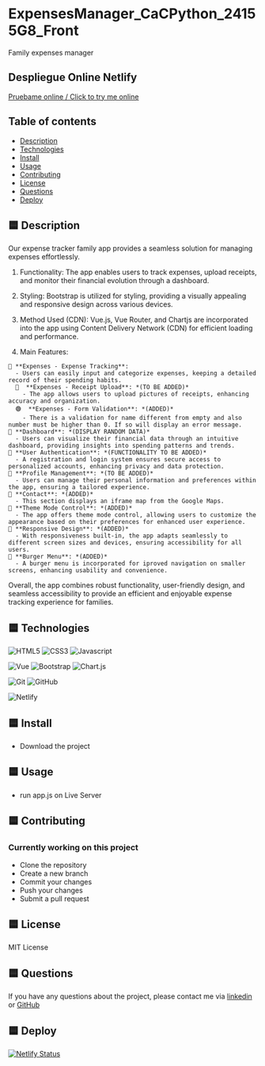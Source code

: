 # ExpensesManager_CaCPython_24155G8_Front

Family expenses manager

<h2>Despliegue Online Netlify</h2>
<a href="https://expensesmanagercacpython24155g8front.netlify.app/" target="_blank">Pruebame online / Click to try me online</a>


## Table of contents
- [Description](#description)
- [Technologies](#technologies)
- [Install](#install)
- [Usage](#usage)
- [Contributing](#contributing)
- [License](#license)
- [Questions](#questions)
- [Deploy](#deploy)


## 🟦 Description

Our expense tracker family app provides a seamless solution for managing expenses effortlessly.

  1. Functionality: The app enables users to track expenses, upload receipts, and monitor their financial evolution through a dashboard.

  2. Styling: Bootstrap is utilized for styling, providing a visually appealing and responsive design across various devices.

  3. Method Used (CDN): Vue.js, Vue Router, and Chartjs are incorporated into the app using Content Delivery Network (CDN) for efficient loading and performance.

  4. Main Features:
  
    🔷 **Expenses - Expense Tracking**: 
      - Users can easily input and categorize expenses, keeping a detailed record of their spending habits.
      🔴  **Expenses - Receipt Upload**: *(TO BE ADDED)*
        - The app allows users to upload pictures of receipts, enhancing accuracy and organization.
      🟢  **Expenses - Form Validation**: *(ADDED)*
        - There is a validation for name different from empty and also number must be higher than 0. If so will display an error message.
    🔷 **Dashboard**: *(DISPLAY RANDOM DATA)*
      - Users can visualize their financial data through an intuitive dashboard, providing insights into spending patterns and trends.
    🔶 **User Authentication**: *(FUNCTIONALITY TO BE ADDED)*
      - A registration and login system ensures secure access to personalized accounts, enhancing privacy and data protection.
    🔶 **Profile Management**: *(TO BE ADDED)*
      - Users can manage their personal information and preferences within the app, ensuring a tailored experience.
    🔷 **Contact**: *(ADDED)*
      - This section displays an iframe map from the Google Maps.
    🔷 **Theme Mode Control**: *(ADDED)*
      - The app offers theme mode control, allowing users to customize the appearance based on their preferences for enhanced user experience.
    🔷 **Responsive Design**: *(ADDED)*
      - With responsiveness built-in, the app adapts seamlessly to different screen sizes and devices, ensuring accessibility for all users.
    🔷 **Burger Menu**: *(ADDED)*
      - A burger menu is incorporated for iproved navigation on smaller screens, enhancing usability and convenience. 

Overall, the app combines robust functionality, user-friendly design, and seamless accessibility to provide an efficient and enjoyable expense tracking experience for families.

## 🟦 Technologies

![HTML5](https://img.shields.io/badge/HTML5-E34F26?style=for-the-badge&logo=html5&logoColor=E34F26&labelColor=101010&color=E34F26)
![CSS3](https://img.shields.io/badge/CSS3-1572B6?style=for-the-badge&logo=css3&logoColor=1572B6&labelColor=101010)
![Javascript](https://img.shields.io/badge/JavaScript-F7DF1E?style=for-the-badge&logo=javascript&logoColor=F7DF1E&labelColor=101010)

![Vue](https://img.shields.io/badge/Vue-4FC08D?style=for-the-badge&logo=vuedotjs&logoColor=4FC08D&labelColor=101010)
![Bootstrap](https://img.shields.io/badge/Bootstrap-7952B3?style=for-the-badge&logo=bootstrap&logoColor=7952B3&labelColor=101010)
![Chart.js](https://img.shields.io/badge/Chart.js-FF6384?style=for-the-badge&logo=Chart.js&logoColor=FF6384&labelColor=101010)

![Git](https://img.shields.io/badge/Git-F05032?style=for-the-badge&logo=Git&logoColor=F05032&labelColor=101010)
![GitHub](https://img.shields.io/badge/GitHub-181717?style=for-the-badge&logo=GitHub&logoColor=white&labelColor=101010)

![Netlify](https://img.shields.io/badge/Netlify-00C7B7?style=for-the-badge&logo=Netlify&logoColor=00C7B7&labelColor=101010)

## 🟦 Install
- Download the project

## 🟦 Usage
- run app.js on Live Server 
 
## 🟦 Contributing
### Currently working on this project
- Clone the repository
- Create a new branch
- Commit your changes
- Push your changes
- Submit a pull request
<!-- ### Future working strategy
- Fork the repository
- Create a new branch
- Commit your changes
- Push to your fork
- Submit a pull request -->
## 🟦 License
MIT License

##  🟦 Questions
If you have any questions about the project, please contact me via [linkedin](https://www.linkedin.com/in/sergio-martinez-cuesta/) or [GitHub](https://github.com/Ssergiomc)

## 🟦 Deploy
[![Netlify Status](https://api.netlify.com/api/v1/badges/2944f649-e79f-497f-9f04-b1fcbd9775a3/deploy-status)](https://app.netlify.com/sites/expensesmanagercacpython24155g8front/deploys)